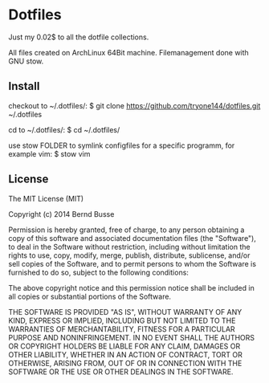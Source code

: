 Dotfiles
========

Just my 0.02$ to all the dotfile collections.

All files created on ArchLinux 64Bit machine.
Filemanagement done with GNU stow.

Install
-------

checkout to ~/.dotfiles/:
    $ git clone https://github.com/tryone144/dotfiles.git ~/.dotfiles

cd to ~/.dotfiles/:
    $ cd ~/.dotfiles/

use stow FOLDER to symlink configfiles for a specific programm, for example vim:
    $ stow vim

License
-------

The MIT License (MIT)

Copyright (c) 2014 Bernd Busse

Permission is hereby granted, free of charge, to any person obtaining a copy
of this software and associated documentation files (the "Software"), to deal
in the Software without restriction, including without limitation the rights
to use, copy, modify, merge, publish, distribute, sublicense, and/or sell
copies of the Software, and to permit persons to whom the Software is
furnished to do so, subject to the following conditions:

The above copyright notice and this permission notice shall be included in
all copies or substantial portions of the Software.

THE SOFTWARE IS PROVIDED "AS IS", WITHOUT WARRANTY OF ANY KIND, EXPRESS OR
IMPLIED, INCLUDING BUT NOT LIMITED TO THE WARRANTIES OF MERCHANTABILITY,
FITNESS FOR A PARTICULAR PURPOSE AND NONINFRINGEMENT. IN NO EVENT SHALL THE
AUTHORS OR COPYRIGHT HOLDERS BE LIABLE FOR ANY CLAIM, DAMAGES OR OTHER
LIABILITY, WHETHER IN AN ACTION OF CONTRACT, TORT OR OTHERWISE, ARISING FROM,
OUT OF OR IN CONNECTION WITH THE SOFTWARE OR THE USE OR OTHER DEALINGS IN
THE SOFTWARE.

